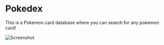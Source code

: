 # Pokedex

This is a Pokemon card database where you can search for any pokemon card!

![Screenshot](https://raw.githubusercontent.com/JPereyra7/Pokedex/main/src/img/Screenshot.png)
